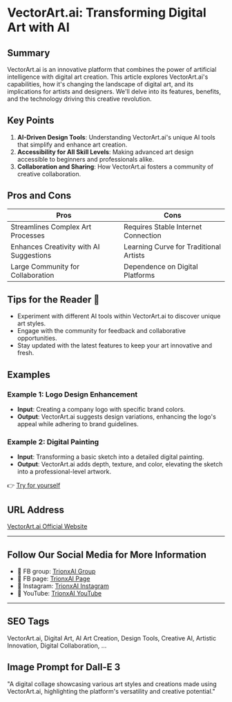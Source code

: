 
# VectorArt.ai: Transforming Digital Art with AI

## Summary
VectorArt.ai is an innovative platform that combines the power of artificial intelligence with digital art creation. This article explores VectorArt.ai's capabilities, how it's changing the landscape of digital art, and its implications for artists and designers. We'll delve into its features, benefits, and the technology driving this creative revolution.

## Key Points
1. **AI-Driven Design Tools**: Understanding VectorArt.ai's unique AI tools that simplify and enhance art creation.
2. **Accessibility for All Skill Levels**: Making advanced art design accessible to beginners and professionals alike.
3. **Collaboration and Sharing**: How VectorArt.ai fosters a community of creative collaboration.

## Pros and Cons
| Pros                                    | Cons                                |
|-----------------------------------------|-------------------------------------|
| Streamlines Complex Art Processes       | Requires Stable Internet Connection |
| Enhances Creativity with AI Suggestions | Learning Curve for Traditional Artists |
| Large Community for Collaboration      | Dependence on Digital Platforms     |

## Tips for the Reader 🎨
- Experiment with different AI tools within VectorArt.ai to discover unique art styles.
- Engage with the community for feedback and collaborative opportunities.
- Stay updated with the latest features to keep your art innovative and fresh.

## Examples
### Example 1: Logo Design Enhancement
- **Input**: Creating a company logo with specific brand colors.
- **Output**: VectorArt.ai suggests design variations, enhancing the logo's appeal while adhering to brand guidelines.

### Example 2: Digital Painting
- **Input**: Transforming a basic sketch into a detailed digital painting.
- **Output**: VectorArt.ai adds depth, texture, and color, elevating the sketch into a professional-level artwork.

👉 [Try for yourself](https://VectorArt.ai)

## URL Address
[VectorArt.ai Official Website](https://VectorArt.ai)

---

## Follow Our Social Media for More Information

- 📘 FB group: [TrionxAI Group](https://www.facebook.com/groups/trionxai)
- 📄 FB page: [TrionxAI Page](https://www.facebook.com/ai.trionxai)
- 📸 Instagram: [TrionxAI Instagram](https://www.instagram.com/trionxai/)
- 🎥 YouTube: [TrionxAI YouTube](https://www.youtube.com/@robotdocs/)

---

## SEO Tags
VectorArt.ai, Digital Art, AI Art Creation, Design Tools, Creative AI, Artistic Innovation, Digital Collaboration, ...

## Image Prompt for Dall-E 3
"A digital collage showcasing various art styles and creations made using VectorArt.ai, highlighting the platform's versatility and creative potential."

